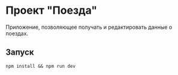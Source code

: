 # Проект "Поезда"

Приложение, позволяющее получать и редактировать данные о поездах.

## Запуск

`npm install && npm run dev`